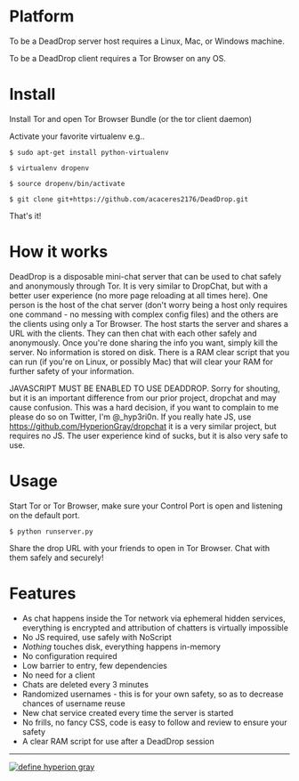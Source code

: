 Platform
========

To be a DeadDrop server host requires a Linux, Mac, or Windows machine.

To be a DeadDrop client requires a Tor Browser on any OS.


Install
=======

Install Tor and open Tor Browser Bundle (or the tor client daemon)

Activate your favorite virtualenv e.g..

`$ sudo apt-get install python-virtualenv`

`$ virtualenv dropenv`

`$ source dropenv/bin/activate`

`$ git clone git+https://github.com/acaceres2176/DeadDrop.git`

That's it!

How it works
============

DeadDrop is a disposable mini-chat server that can be used to chat safely and anonymously through Tor. It is
very similar to DropChat, but with a better user experience (no more page reloading at all times here). One
person is the host of the chat server (don't worry being a host only requires one command - no messing with
complex config files) and the others are the clients using only a Tor Browser. The host starts the server 
and shares a URL with the clients. They can then chat with each other safely and anonymously. Once you're 
done sharing the info you want, simply kill the server. No information is stored on disk. There is a RAM
clear script that you can run (if you're on Linux, or possibly Mac) that will clear your RAM for further
safety of your information.

JAVASCRIPT MUST BE ENABLED TO USE DEADDROP. Sorry for shouting, but it is an important difference from our
prior project, dropchat and may cause confusion. This was a hard decision, if you want to complain to me
please do so on Twitter, I'm @_hyp3ri0n. If you really hate JS, use https://github.com/HyperionGray/dropchat
it is a very similar project, but requires no JS. The user experience kind of sucks, but it is also
very safe to use.

Usage
=====

Start Tor or Tor Browser, make sure your Control Port is open and listening on the default port.

`$ python runserver.py`

Share the drop URL with your friends to open in Tor Browser. Chat with them safely and securely!

Features
========

- As chat happens inside the Tor network via ephemeral hidden services, everything is encrypted and attribution of chatters is virtually impossible
- No JS required, use safely with NoScript
- *Nothing* touches disk, everything happens in-memory
- No configuration required
- Low barrier to entry, few dependencies
- No need for a client
- Chats are deleted every 3 minutes
- Randomized usernames - this is for your own safety, so as to decrease chances of username reuse
- New chat service created every time the server is started
- No frills, no fancy CSS, code is easy to follow and review to ensure your safety
- A clear RAM script for use after a DeadDrop session

---

[![define hyperion gray](https://hyperiongray.s3.amazonaws.com/define-hg.svg)](https://hyperiongray.com/?pk_campaign=github&pk_kwd=dropchat "Hyperion Gray")

